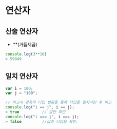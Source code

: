 # 연산자


## 산술 연산자

* **(거듭제곱)

```js
console.log(3**10)
> 59049

```


## 일치 연산자

```js
var i = 100;
var j = "100";

// 비교시 암묵적 타입 변환을 통해 타입을 일치시킨 후 비교
console.log("i == j", i == j);      
> true          // 값만 확인
console.log("i === j", i === j);
> false         //값과 타입을 확인.

```



















































